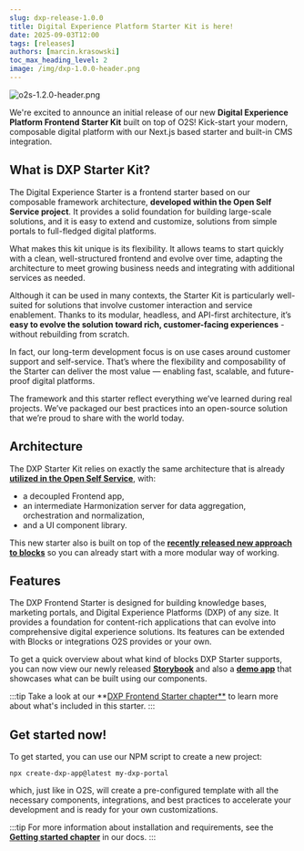 ```yaml
---
slug: dxp-release-1.0.0
title: Digital Experience Platform Starter Kit is here!
date: 2025-09-03T12:00
tags: [releases]
authors: [marcin.krasowski]
toc_max_heading_level: 2
image: /img/dxp-1.0.0-header.png
---
```


![o2s-1.2.0-header.png](/img/blog/dxp-1.0.0-header.png)

We're excited to announce an initial release of our new **Digital Experience Platform Frontend Starter Kit** built on top of O2S! Kick-start your modern, composable digital platform with our Next.js based starter and built-in CMS integration.

<!--truncate-->

## What is **DXP Starter Kit**?

The Digital Experience Starter is a frontend starter based on our composable framework architecture, **developed within the Open Self Service project**. It provides a solid foundation for building large-scale solutions, and it is easy to extend and customize, solutions from simple portals to full-fledged digital platforms.

What makes this kit unique is its flexibility. It allows teams to start quickly with a clean, well-structured frontend and evolve over time, adapting the architecture to meet growing business needs and integrating with additional services as needed.

Although it can be used in many contexts, the Starter Kit is particularly well-suited for solutions that involve customer interaction and service enablement. Thanks to its modular, headless, and API-first architecture, it’s **easy to evolve the solution toward rich, customer-facing experiences** - without rebuilding from scratch.

In fact, our long-term development focus is on use cases around customer support and self-service.
That’s where the flexibility and composability of the Starter can deliver the most value — enabling fast, scalable, and future-proof digital platforms.

The framework and this starter reflect everything we’ve learned during real projects. We’ve packaged our best practices into an open-source solution that we’re proud to share with the world today.

## Architecture

The DXP Starter Kit relies on exactly the same architecture that is already [**utilized in the Open Self Service**](../../../docs/overview/architecture), with:

- a decoupled Frontend app,
- an intermediate Harmonization server for data aggregation, orchestration and normalization,
- and a UI component library.

This new starter also is built on top of the [**recently released new approach to blocks**](../o2s/1.2.0.md) so you can already start with a more modular way of working.

## Features

The DXP Frontend Starter is designed for building knowledge bases, marketing portals, and Digital Experience Platforms (DXP) of any size. It provides a foundation for content-rich applications that can evolve into comprehensive digital experience solutions. Its features can be extended with Blocks or integrations O2S provides or your own.

To get a quick overview about what kind of blocks DXP Starter supports, you can now view our newly released [**Storybook**](http://storybook-dxp.openselfservice.com) and also a [**demo app**](https://demo-dxp.openselfservice.com/) that showcases what can be built using our components.

:::tip
Take a look at our **[DXP Frontend Starter chapter**](../../../docs/app-starters/dxp/overview) to learn more about what's included in this starter.
:::

## Get started now!

To get started, you can use our NPM script to create a new project:

```shell
npx create-dxp-app@latest my-dxp-portal
```

which, just like in O2S, will create a pre-configured template with all the necessary components, integrations, and best practices to accelerate your development and is ready for your own customizations.

:::tip
For more information about installation and requirements, see the [**Getting started chapter**](../../../docs/getting-started/installation) in our docs.
:::
